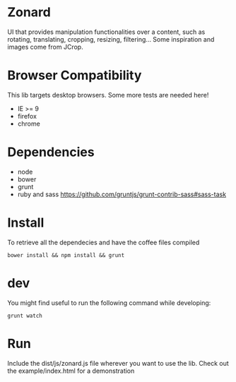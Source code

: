 Zonard
======

UI that provides manipulation functionalities over a content, such as rotating, translating, cropping, resizing, filtering...
Some inspiration and images come from JCrop.

# Browser Compatibility
This lib targets desktop browsers. Some more tests are needed here!
  * IE >= 9
  * firefox
  * chrome

# Dependencies

* node
* bower
* grunt
* ruby and sass https://github.com/gruntjs/grunt-contrib-sass#sass-task

# Install

To retrieve all the dependecies and have the coffee files compiled
```shell
bower install && npm install && grunt
```

# dev

You might find useful to run the following command while developing:

```shell
grunt watch
```

# Run

Include the dist/js/zonard.js file wherever you want to use the lib. Check out the example/index.html for a demonstration
